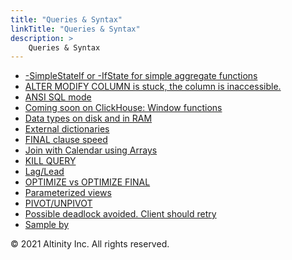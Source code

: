 ```yaml
---
title: "Queries & Syntax"
linkTitle: "Queries & Syntax"
description: >
    Queries & Syntax
---
```


* [-SimpleStateIf or -IfState for simple aggregate functions](simplestateif-or-ifstate-for-simple-aggregate-functions.md)
* [ALTER MODIFY COLUMN is stuck, the column is inaccessible.](altinity-kb-alter-modify-column-is-stuck-the-column-is-inaccessible.md)
* [ANSI SQL mode](ansi-sql-mode.md)
* [Coming soon on ClickHouse: Window functions](window-functions.md)
* [Data types on disk and in RAM](data-types-on-disk-and-in-ram.md)
* [External dictionaries]()
* [FINAL clause speed](altinity-kb-final-clause-speed.md)
* [Join with Calendar using Arrays](join-with-calendar-using-arrays.md)
* [KILL QUERY](altinity-kb-kill-query.md)
* [Lag/Lead](lag-lead.md)
* [OPTIMIZE vs OPTIMIZE FINAL](altinity-kb-optimize-vs-optimize-final.md)
* [Parameterized views](altinity-kb-parameterized-views.md)
* [PIVOT/UNPIVOT](pivot-unpivot.md)
* [Possible deadlock avoided. Client should retry](altinity-kb-possible-deadlock-avoided.-client-should-retry.md)
* [Sample by](altinity-kb-sample-by.md)

© 2021 Altinity Inc. All rights reserved.

